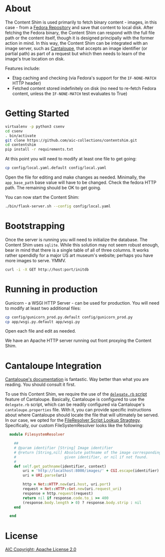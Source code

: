 # About

The Content Shim is used primarily to fetch binary content - images, in 
this case - from a [Fedora Repository](https://github.com/fcrepo4/fcrepo4) 
and save that content to local disk.  After fetching the Fedora binary,
the Content Shim can respond with the full file path or the 
content itself, though it is designed principally with the former action in 
mind.  In this way, the Content Shim can be integrated with an image server, 
such as [Cantaloupe](https://github.com/medusa-project/cantaloupe), that 
accepts an image identifier (or partial path) as part of a request but which then
needs to learn of the image's true location on disk.

Features include:
- Etag caching and checking (via Fedora's support for the `IF-NONE-MATCH`
HTTP header)
- Fetched content stored indefinitely on disk (no need to re-fetch Fedora
content, unless the `IF-NONE-MATCH` test evaluates to True)

# Getting Started

~~~bash
virtualenv -p python3 csenv
cd csenv
. bin/activate
git clone https://github.com/aic-collections/contentshim.git
cd contentshim
pip install -r requirements.txt
~~~

At this point you will need to modify at least one file to get going:

~~~bash
cp config/local.yaml.default config/local.yaml
~~~
Open the file for editing and make changes as needed.  Minimally, 
the `app_base_path` base value will have to be changed.  Check the 
fedora HTTP path.  The remaining should be OK to get going.

You can now start the Content Shim:

~~~bash
./bin/flask-server.sh --config config/local.yaml
~~~

# Bootstrapping

Once the server is running you will need to initialize the database.  The Content
Shim uses `sqlite`.  While this solution may not seem robust enough, bear in mind 
that there is a single table of all of three columns.  It works rather spendidly 
for a major US art museum's website; perhaps you have more images to serve. YMMV.

~~~bash
curl -i -X GET http://host:port/initdb
~~~

# Running in production

Gunicorn - a WSGI HTTP Server - can be used for production.  You will need to modify
at least two additional files:

~~~bash
cp config/gunicorn_prod.py.default config/gunicorn_prod.py
cp app/wsgi.py.default app/wsgi.py
~~~

Open each file and edit as needed.

We have an Apache HTTP server running out front proxying the Content Shim.

# Cantaloupe Integration

[Cantaloupe's documentation](https://medusa-project.github.io/cantaloupe/manual/3.3/) 
is fantastic.  Way better than what you are reading.  You should consult it first.

To use this Content Shim, we require the use of the [`delegate.rb` script](https://medusa-project.github.io/cantaloupe/manual/3.1/delegate-script.html)
feature of Cantaloupe.  Basically, Cantaloupe is configured to use the `delegate.rb` 
script, which can be readily configured via Cantaloupe's `cantaloupe.properties` file.
With it, you can provide specific instructions about where Cantaloupe should locate
the file that will ultimately be served.  In our case, we opted for the [FileResolver Script
Lookup Stragtegy](https://medusa-project.github.io/cantaloupe/manual/3.1/resolvers.html#FilesystemResolverScriptLookupStrategy).
Specifically, our custom FileSystemResolver looks like the following:

~~~ruby
  module FilesystemResolver

    ##
    # @param identifier [String] Image identifier
    # @return [String,nil] Absolute pathname of the image corresponding to the
    #                      given identifier, or nil if not found.
    #
    def self.get_pathname(identifier, context)
        uri = 'http://localhost:8000/images/' + CGI.escape(identifier) + '/fspath'
        uri = URI.parse(uri)

        http = Net::HTTP.new(uri.host, uri.port)
        request = Net::HTTP::Get.new(uri.request_uri)
        response = http.request(request)
        return nil if response.code.to_i >= 400
        (response.body.length > 0) ? response.body.strip : nil
    end

  end
~~~

# License

[AIC Copyright; Apache License 2.0](LICENSE)



